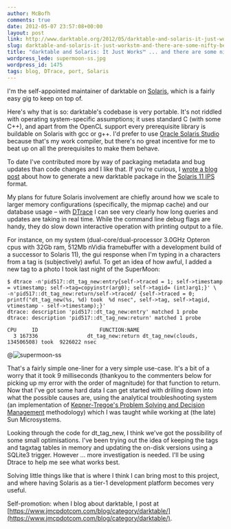 ```yaml
---
author: McBofh
comments: true
date: 2012-05-07 23:57:08+00:00
layout: post
link: http://www.darktable.org/2012/05/darktable-and-solaris-it-just-workstm-and-there-are-some-nifty-benefits-too/
slug: darktable-and-solaris-it-just-workstm-and-there-are-some-nifty-benefits-too
title: "darktable and Solaris: It Just Works™ ... and there are some nifty benefits too"
wordpress_lede: supermoon-ss.jpg
wordpress_id: 1475
tags: blog, DTrace, port, Solaris
---
```


I'm the self-appointed maintainer of darktable on [Solaris](https://www.oracle.com/us/products/servers-storage/solaris/solaris11/overview/index.html), which is a fairly easy gig to keep on top of.

Here's why that is so: darktable's codebase is very portable. It's not riddled with operating system-specific assumptions; it uses standard C (with some C++), and apart from the OpenCL support every prerequisite library is buildable on Solaris with gcc or g++. I'd prefer to use [Oracle Solaris Studio](https://www.oracle.com/us/products/servers-storage/solaris/studio/overview/index.html) because that's my work compiler, but there's no great incentive for me to beat up on all the prerequisites to make them behave.

To date I've contributed more by way of packaging metadata and bug updates than code changes and I like that. If you're curious, I [wrote a blog post](https://www.jmcpdotcom.com/blog/2012/03/14/how-to-build-a-package-archive-for-darktable/) about how to generate a new darktable package in the [Solaris 11 IPS](http://hub.opensolaris.org/bin/view/Project+pkg/) format.

My plans for future Solaris involvement are chiefly around how we scale to larger memory configurations (specifically, the mipmap cache) and our database usage&nbsp;– with [DTrace](http://dtrace.org/blogs/about/#awards) I can see very clearly how long queries and updates are taking in real time. While the command line debug flags are handy, they do slow down interactive operation with printing output to a file.

For instance, on my system (dual-core/dual-processor 3.0GHz Opteron cpus with 32Gb ram, 512Mb nVidia framebuffer with a development build of a successor to Solaris 11), the gui response when I'm typing in a characters from a tag is (subjectively) awful. To get an idea of how awful, I added a new tag to a photo I took last night of the SuperMoon:

    $ dtrace -n'pid517::dt_tag_new:entry{self->traced = 1; self->timestamp = vtimestamp; self->tag=copyinstr(arg0); self->tagid= (int)arg1;}' \
    -n'pid517::dt_tag_new:return/self->traced/ {self->traced = 0; printf("dt_tag_new(%s, %d) took  %d nsec", self->tag, self->tagid, vtimestamp - self->timestamp);}'
    dtrace: description 'pid517::dt_tag_new:entry' matched 1 probe
    dtrace: description 'pid517::dt_tag_new:return' matched 1 probe

    CPU     ID                    FUNCTION:NAME
      3 167336                dt_tag_new:return dt_tag_new(clouds, 134506508) took  9226022 nsec

@![supermoon-ss](supermoon-ss.jpg)

That's a fairly simple one-liner for a very simple use-case. It's a bit of a worry that it took 9 milliseconds (thankyou to the commenters below for picking up my error with the order of magnitude) for that function to return. Now that I've got some hard data I can get started with drilling down into what the possible causes are, using the analytical troubleshooting system (an implementation of [Kepner-Tregoe's Problem Solving and Decision Management](https://www.kepner-tregoe.com/TheKTWay/WorkingWithKT-TeachYou-PSDM.cfm) methodology) which I was taught while working at (the late) Sun Microsystems.

Looking through the code for dt_tag_new, I think we've got the possibility of some small optimisations. I've been trying out the idea of keeping the tags and tagxtag tables in memory and updating the on-disk versions using a SQLite3 trigger. However ... more investigation is needed. I'll be using Dtrace to help me see what works best.



Solving little things like that is where I think I can bring most to this project, and where having Solaris as a tier-1 development platform becomes very useful.


Self-promotion: when I blog about darktable, I post at [https://www.jmcpdotcom.com/blog/category/darktable/](https://www.jmcpdotcom.com/blog/category/darktable/).
